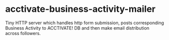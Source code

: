 # acctivate-business-activity-mailer
Tiny HTTP server which handles http form submission, posts corresponding Business Activity to ACCTIVATE! DB and then make email distribution across followers.
